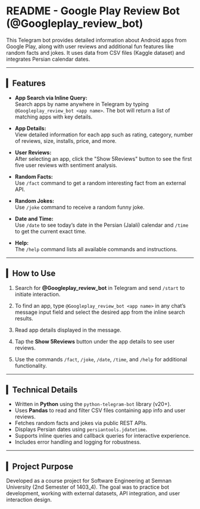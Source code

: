 
# README - Google Play Review Bot (@Googleplay_review_bot)

This Telegram bot provides detailed information about Android apps from Google Play, along with user reviews and additional fun features like random facts and jokes. It uses data from CSV files (Kaggle dataset) and integrates Persian calendar dates.

---

## ▎Features

- **App Search via Inline Query:**  
  Search apps by name anywhere in Telegram by typing `@Googleplay_review_bot <app name>`. The bot will return a list of matching apps with key details.

- **App Details:**  
  View detailed information for each app such as rating, category, number of reviews, size, installs, price, and more.

- **User Reviews:**  
  After selecting an app, click the "Show 5Reviews" button to see the first five user reviews with sentiment analysis.

- **Random Facts:**  
  Use `/fact` command to get a random interesting fact from an external API.

- **Random Jokes:**  
  Use `/joke` command to receive a random funny joke.

- **Date and Time:**  
  Use `/date` to see today’s date in the Persian (Jalali) calendar and `/time` to get the current exact time.

- **Help:**  
  The `/help` command lists all available commands and instructions.

---

## ▎How to Use

1. Search for **@Googleplay_review_bot** in Telegram and send `/start` to initiate interaction.

2. To find an app, type `@Googleplay_review_bot <app name>` in any chat’s message input field and select the desired app from the inline search results.

3. Read app details displayed in the message.

4. Tap the **Show 5Reviews** button under the app details to see user reviews.

5. Use the commands `/fact`, `/joke`, `/date`, `/time`, and `/help` for additional functionality.

---

## ▎Technical Details

- Written in **Python** using the `python-telegram-bot` library (v20+).  
- Uses **Pandas** to read and filter CSV files containing app info and user reviews.  
- Fetches random facts and jokes via public REST APIs.  
- Displays Persian dates using `persiantools.jdatetime`.  
- Supports inline queries and callback queries for interactive experience.  
- Includes error handling and logging for robustness.

---

## ▎Project Purpose

Developed as a course project for Software Engineering at Semnan University (2nd Semester of 1403_4). The goal was to practice bot development, working with external datasets, API integration, and user interaction design.



